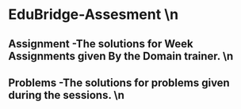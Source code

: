 # EduBridge-Assesment \n
## Assignment -The solutions for Week Assignments given By the Domain trainer. \n
## Problems -The solutions for problems given during the sessions. \n
